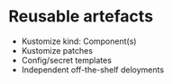 
# Reusable artefacts

- Kustomize kind: Component(s)
- Kustomize patches
- Config/secret templates
- Independent off-the-shelf deloyments



